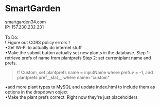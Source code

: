 # SmartGarden
smartgarden34.com <br>
IP: 157.230.232.231<br><br>
To Do:<br>
! Figure out CORS policy errors ! <br>
•Get Wi-Fi to actually do internet stuff<br>
•Make the submit button actually set new plants in the database. Step 1: retrieve prefs of name from plantprefs Step 2: set currentplant name and prefs.<br>
>If Custom, set plantprefs name = inputName where prefuv = -1, and plantprefs pref__stat__ where name="custom"<br>

•add more plant types to MySQL and update index.html to include them as options in the dropdown object<br>
•Make the plant prefs correct. Right now they're just placeholders
